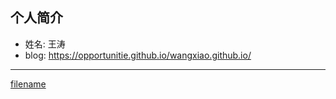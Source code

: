 ## 个人简介

- 姓名: 王涛
- blog: https://opportunitie.github.io/wangxiao.github.io/

---

[filename](./_sidebar.md ':include')